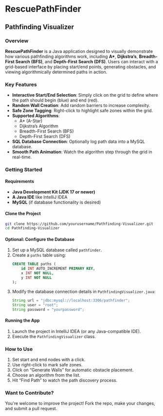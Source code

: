 # RescuePathFinder

## Pathfinding Visualizer

### Overview
**RescuePathFinder** is a Java application designed to visually demonstrate how various pathfinding algorithms work, including **A\***, **Dijkstra’s**, **Breadth-First Search (BFS)**, and **Depth-First Search (DFS)**. Users can interact with a grid-based interface by placing start/end points, generating obstacles, and viewing algorithmically determined paths in action.

### Key Features
- **Interactive Start/End Selection**: Simply click on the grid to define where the path should begin (blue) and end (red).
- **Random Wall Creation**: Add random barriers to increase complexity.
- **Safe Zone Tagging**: Right-click to highlight safe zones within the grid.
- **Supported Algorithms**:
  - A* (A-Star)
  - Dijkstra’s Algorithm
  - Breadth-First Search (BFS)
  - Depth-First Search (DFS)
- **SQL Database Connection**: Optionally log path data into a MySQL database.
- **Smooth Path Animation**: Watch the algorithm step through the grid in real-time.

### Getting Started

#### Requirements
- **Java Development Kit (JDK 17 or newer)**
- **A Java IDE** like IntelliJ IDEA
- **MySQL** (if database functionality is desired)

#### Clone the Project
```bash
git clone https://github.com/yourusername/Pathfinding-Visualizer.git
cd Pathfinding-Visualizer
```

#### Optional: Configure the Database
1. Set up a MySQL database called `pathfinder`.
2. Create a `paths` table using:
   ```sql
   CREATE TABLE paths (
       id INT AUTO_INCREMENT PRIMARY KEY,
       x INT NOT NULL,
       y INT NOT NULL
   );
   ```
3. Modify the database connection details in `PathfindingVisualizer.java`:
   ```java
   String url = "jdbc:mysql://localhost:3306/pathfinder";
   String user = "root";
   String password = "yourpassword";
   ```

#### Running the App
1. Launch the project in IntelliJ IDEA (or any Java-compatible IDE).
2. Execute the `PathfindingVisualizer` class.

### How to Use
1. Set start and end nodes with a click.
2. Use right-click to mark safe zones.
3. Click on “Generate Walls” for automatic obstacle placement.
4. Choose an algorithm from the list.
5. Hit “Find Path” to watch the path discovery process.

### Want to Contribute?
You're welcome to improve the project! Fork the repo, make your changes, and submit a pull request.

